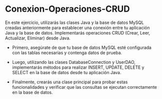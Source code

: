 # Conexion-Operaciones-CRUD

En este ejercicio, utilizarás las clases Java y la base de datos MySQL creadas anteriormente para establecer una conexión entre tu aplicación Java y la base de datos. 
Implementarás operaciones CRUD (Crear, Leer, Actualizar, Eliminar) desde Java. 

- Primero, asegúrate de que tu base de datos MySQL esté configurada con las tablas necesarias y contenga datos de prueba. 

- Luego, utilizando las clases DatabaseConnection y UserDAO, implementarás métodos para realizar INSERT, UPDATE, DELETE y SELECT en la base de datos desde tu aplicación Java.

- Finalmente, crearás una clase principal para probar estas funcionalidades y verificar que las consultas se ejecutan correctamente en la base de datos.
